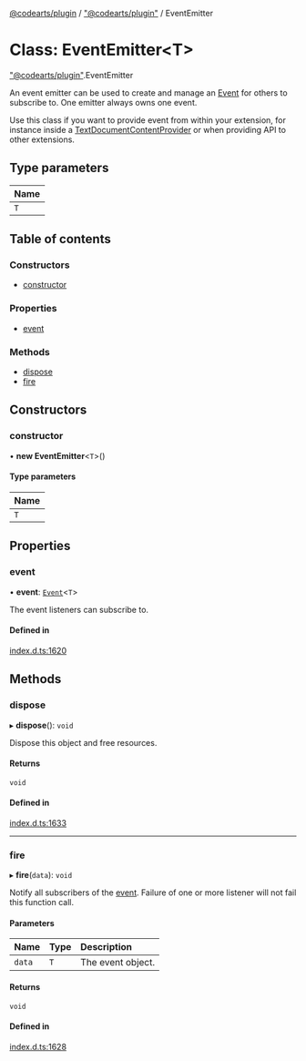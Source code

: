 [@codearts/plugin](../README.md) / ["@codearts/plugin"](../modules/_codearts_plugin_.md) / EventEmitter

# Class: EventEmitter<T\>

["@codearts/plugin"](../modules/_codearts_plugin_.md).EventEmitter

An event emitter can be used to create and manage an [Event](../interfaces/codearts_plugin_.Event.md) for others
to subscribe to. One emitter always owns one event.

Use this class if you want to provide event from within your extension, for instance
inside a [TextDocumentContentProvider](../interfaces/codearts_plugin_.TextDocumentContentProvider.md) or when providing
API to other extensions.

## Type parameters

| Name |
| :------ |
| `T` |

## Table of contents

### Constructors

- [constructor](codearts_plugin_.EventEmitter.md#constructor)

### Properties

- [event](codearts_plugin_.EventEmitter.md#event)

### Methods

- [dispose](codearts_plugin_.EventEmitter.md#dispose)
- [fire](codearts_plugin_.EventEmitter.md#fire)

## Constructors

### constructor

• **new EventEmitter**<`T`\>()

#### Type parameters

| Name |
| :------ |
| `T` |

## Properties

### event

• **event**: [`Event`](../interfaces/codearts_plugin_.Event.md)<`T`\>

The event listeners can subscribe to.

#### Defined in

[index.d.ts:1620](https://github.com/shuyaqian/cloudide-plugin-api/blob/5b69219/index.d.ts#L1620)

## Methods

### dispose

▸ **dispose**(): `void`

Dispose this object and free resources.

#### Returns

`void`

#### Defined in

[index.d.ts:1633](https://github.com/shuyaqian/cloudide-plugin-api/blob/5b69219/index.d.ts#L1633)

___

### fire

▸ **fire**(`data`): `void`

Notify all subscribers of the [event](codearts_plugin_.EventEmitter.md#event). Failure
of one or more listener will not fail this function call.

#### Parameters

| Name | Type | Description |
| :------ | :------ | :------ |
| `data` | `T` | The event object. |

#### Returns

`void`

#### Defined in

[index.d.ts:1628](https://github.com/shuyaqian/cloudide-plugin-api/blob/5b69219/index.d.ts#L1628)
